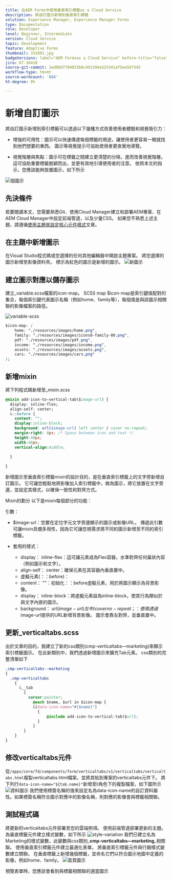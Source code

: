```yaml
---
title: 在AEM Forms中使用垂直索引標籤as a Cloud Service
description: 將自訂圖示新增到垂直索引標籤
solution: Experience Manager, Experience Manager Forms
type: Documentation
role: Developer
level: Beginner, Intermediate
version: Cloud Service
topic: Development
feature: Adaptive Forms
thumbnail: 331891.jpg
badgeVersions: label="AEM Formsas a Cloud Service" before-title="false"
jira: KT-16418
source-git-commit: 1ed08d7784833b6c49139da525341af5ee587345
workflow-type: tm+mt
source-wordcount: '684'
ht-degree: 0%

---
```


# 新增自訂圖示

將自訂圖示新增到索引標籤可以透過以下幾種方式改善使用者體驗和視覺吸引力：

* 增強的可用性：圖示可以快速傳達每個標籤的用途，讓使用者更容易一眼就找到他們想要的東西。 圖示等視覺提示可協助使用者更直覺地導覽。

* 視覺階層與焦點：圖示可在標籤之間建立更清楚的分隔，進而改善視覺階層。 這可協助重要標籤脫穎而出，並更有效地引導使用者的注意。
依照本文的指示，您應該能夠放置圖示，如下所示

![個圖示](assets/icons.png)

## 先決條件

若要閱讀本文，您需要熟悉Git、使用Cloud Manager建立和部署AEM專案、在AEM Cloud Manager中設定前端管道，以及少量CSS。 如果您不熟悉上述主題，請遵循[使用主題來設定核心元件樣式](https://experienceleague.adobe.com/en/docs/experience-manager-cloud-service/content/forms/adaptive-forms-authoring/authoring-adaptive-forms-core-components/create-an-adaptive-form-on-forms-cs/using-themes-in-core-components#rename-env-file-theme-folder)文章。

## 在主題中新增圖示

在Visual Studio程式碼或您選擇的任何其他編輯器中開啟主題專案。
將您選擇的圖示新增至影像資料夾。
標示為紅色的圖示是新增的圖示。
![新圖示](assets/newicons.png)

## 建立圖示對應以儲存圖示

建立_variable.scss檔案的icon-map。 SCSS map $icon-map是索引鍵值配對的集合，每個索引鍵代表圖示名稱（例如home、family等），每個值是與該圖示相關聯的影像檔案的路徑。

![variable-scss](assets/variable.scss)

```css
$icon-map: (
    home: "./resources/images/home.png",
    family: "./resources/images/icons8-family-80.png",
    pdf: "./resources/images/pdf.png",
    income: "./resources/images/income.png",
    assets: "./resources/images/assets.png",
    cars: "./resources/images/cars.png"
);
```

## 新增mixin

將下列程式碼新增至_mixin.scss

```css
@mixin add-icon-to-vertical-tab($image-url) {
  display: inline-flex;
  align-self: center;
  &::before {
    content: "";
    display:inline-block;
    background: url($image-url) left center / cover no-repeat;
    margin-right: 8px; /* Space between icon and text */
    height:40px;
    width:40px;
    vertical-align:middle;
    
  }
  
}
```

新增圖示至垂直索引標籤mixin的設計目的，是在垂直索引標籤上的文字旁新增自訂圖示。 它可讓您輕鬆地將影像加入索引標籤中，做為圖示，將它放置在文字旁邊，並設定其樣式，以確保一致性和對齊方式。

Mixin的劃分
以下是mixin每個部分的功能：

引數：

* $image-url：您要在定位字元文字旁邊顯示的圖示或影像URL。 傳遞此引數可讓mixin具備多用性，因為它可讓您視需求將不同的圖示新增至不同的索引標籤。

* 套用的樣式：

   * display： inline-flex：這可讓元素成為Flex容器，水準對齊任何巢狀內容（例如圖示和文字）。
   * align-self： center：確保元素在其容器內垂直置中。
   * 虛擬元素(：：before)：
   * content： &quot;&quot;：初始化：：before虛擬元素，用於將圖示顯示為背景影像。
   * display： inline-block：將虛擬元素設為inline-block，使其行為類似於與文字內嵌的圖示。
   * background： url($image-url)左中/ cover no-repeat；：使用透過$image-url提供的URL新增背景影像。 圖示會靠左對齊，並垂直置中。

## 更新_verticaltabs.scss

出於文章的目的，我建立了新的css類別(cmp-verticaltabs—marketing)來顯示索引標籤圖示。 在此新類別中，我們透過新增圖示來擴充Tab元素。 css類別的完整清單如下

```css
.cmp-verticaltabs--marketing
{
  .cmp-verticaltabs
    {
      &__tab 
        {
          cursor:pointer;
            @each $name, $url in $icon-map {
            &[data-icon-name="#{$name}"]
              {
                  @include add-icon-to-vertical-tab($url);
              }
            }
        }
    }
}
```

## 修改verticaltabs元件

從```/apps/core/fd/components/form/verticaltabs/v1/verticaltabs/verticaltabs.html```複製verticaltabs.html檔案，並將其貼到專案的verticaltabs元件下。 將下列行```data-icon-name="${tab.name}"```新增至li角色下的複製檔案，如下圖所示
![資料圖示](assets/data-icons.png)
我們使用標簽名稱的值來設定名為data-icon-name的自訂資料屬性。如果標簽名稱符合圖示對應中的影像名稱，則對應的影像會與標籤相關聯。



## 測試程式碼

將更新的verticaltabs元件部署至您的雲端例項。
使用前端管道部署更新的主題。
為垂直標籤元件建立樣式變數，如下所示
![style-variation](assets/verticaltab-style-variation.png)
我們已建立名為Marketing的樣式變數，此變數與css類別_**cmp-verticaltabs—marketing**_相關聯。
使用垂直索引標籤元件建立最適化表單。 將垂直索引標籤元件與行銷樣式變數建立關聯。
在垂直標籤上新增幾個標籤，並命名它們以符合圖示地圖中定義的影像，例如home、family。
![首頁圖示](assets/tab-name.png)

預覽表單時，您應該會看到與標籤相關聯的適當圖示
